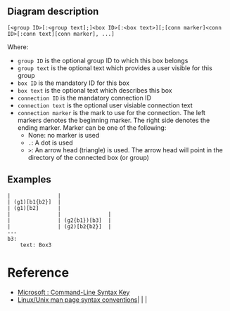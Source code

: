 ## Diagram description


`[<group ID>[:<group text];]<box ID>[:<box text>][;[conn marker]<conn ID>[:conn text][conn marker], ...]`

Where:
- `group ID` is the optional group ID to which this box belongs
- `group text` is the optional text which provides a user visible for this group
- `box ID` is the mandatory ID for this box
- `box text` is the optional text which describes this box
- `connection ID` is the mandatory connection ID
- `connection text` is the optional user visiable connection text
- `connection marker`  is the mark to use for the connection.  The left markers denotes the beginning marker.  The right side denotes the ending marker.  Marker can be one of the following:
  - None: no marker is used
  - `.`: A dot is used
  - `>`: An arrow head (triangle) is used.  The arrow head will point in the directory of the connected box (or group)


## Examples

```
|               |
| (g1)[b1{b2}]  |
| (g1)[b2]      |
|               |               |
|               | (g2{b1})[b3]  |
|               | (g2)[b2{b2}]  |
---
b3:
    text: Box3

```




# Reference

- [Microsoft : Command-Line Syntax Key](https://docs.microsoft.com/en-us/previous-versions/windows/it-pro/windows-server-2012-R2-and-2012/cc771080(v=ws.11)?redirectedfrom=MSDN)
- [Linux/Unix man page syntax conventions](https://stackoverflow.com/questions/23242493/linux-unix-man-page-syntax-conventions)|               |               |